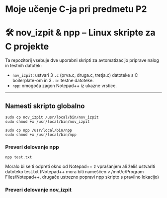 # Moje učenje C-ja pri predmetu P2

# 🛠️ nov_izpit & npp – Linux skripte za C projekte

Ta repozitorij vsebuje dve uporabni skripti za avtomatizacijo priprave nalog in testnih datotek:

- `nov_izpit`: ustvari 3 `.c` (prva.c, druga.c, tretja.c) datoteke s C boilerplate-om in 3 `.in` testne datoteke.
- `npp`: omogoča zagon Notepad++ iz ukazne vrstice.

---

##  Namesti skripto globalno

```
sudo cp nov_izpit /usr/local/bin/nov_izpit
sudo chmod +x /usr/local/bin/nov_izpit

sudo cp npp /usr/local/bin/npp
sudo chmod +x /usr/local/bin/npp
```

### Preveri delovanje npp

```
npp test.txt
```
Moralo bi se ti odpreti okno od Notepad++ z vprašanjem ali želiš ustvariti datoteko test.txt
(Notepad++ mora biti nameščen v /mnt/c/Program Files/Notepad++, drugače ustrezno popravi npp skripto s pravilno lokacijo)

### Preveri delovanje nov_izpit
